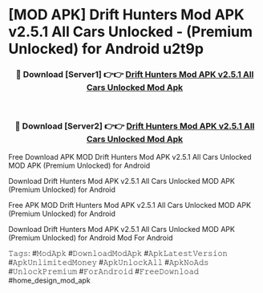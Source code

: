 # [MOD APK] Drift Hunters Mod APK v2.5.1 All Cars Unlocked - (Premium Unlocked) for Android u2t9p



<div align="center">
<h3>🔴 Download [Server1] 👉👉 <a href="https://momento.my/?title=Drift_Hunters_Mod_APK_v2.5.1_All_Cars_Unlocked">Drift Hunters Mod APK v2.5.1 All Cars Unlocked Mod Apk</a></h3><br>

<h3>🔴 Download [Server2] 👉👉 <a href="https://momento.my/?title=Drift_Hunters_Mod_APK_v2.5.1_All_Cars_Unlocked">Drift Hunters Mod APK v2.5.1 All Cars Unlocked Mod Apk</a></h3>
</div>



Free Download APK MOD Drift Hunters Mod APK v2.5.1 All Cars Unlocked MOD APK (Premium Unlocked) for Android

Download Drift Hunters Mod APK v2.5.1 All Cars Unlocked MOD APK (Premium Unlocked) for Android

Free APK MOD Drift Hunters Mod APK v2.5.1 All Cars Unlocked MOD APK (Premium Unlocked) for Android

Download Drift Hunters Mod APK v2.5.1 All Cars Unlocked MOD APK (Premium Unlocked) for Android Mod For Android

𝚃𝚊𝚐𝚜: #𝙼𝚘𝚍𝙰𝚙𝚔 #𝙳𝚘𝚠𝚗𝚕𝚘𝚊𝚍𝙼𝚘𝚍𝙰𝚙𝚔 #𝙰𝚙𝚔𝙻𝚊𝚝𝚎𝚜𝚝𝚅𝚎𝚛𝚜𝚒𝚘𝚗 #𝙰𝚙𝚔𝚄𝚗𝚕𝚒𝚖𝚒𝚝𝚎𝚍𝙼𝚘𝚗𝚎𝚢 #𝙰𝚙𝚔𝚄𝚗𝚕𝚘𝚌𝚔𝙰𝚕𝚕 #𝙰𝚙𝚔𝙽𝚘𝙰𝚍𝚜 #𝚄𝚗𝚕𝚘𝚌𝚔𝙿𝚛𝚎𝚖𝚒𝚞𝚖 #𝙵𝚘𝚛𝙰𝚗𝚍𝚛𝚘𝚒𝚍 #𝙵𝚛𝚎𝚎𝙳𝚘𝚠𝚗𝚕𝚘𝚊𝚍 #home_design_mod_apk
